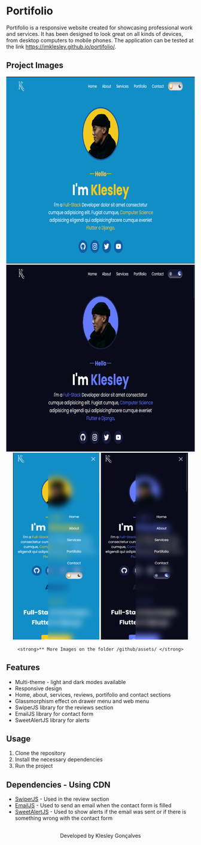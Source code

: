 ﻿# Portifolio

Portifolio is a responsive website created for showcasing professional work and services. It has been designed to look great on all kinds of devices, from desktop computers to mobile phones. The application can be tested at the link https://imklesley.github.io/portifolio/.


## Project Images
<div align="center">
    <span>
        <img src="./github/assets/resumed_desktop__light_version.png" height=500  />
        <img src="./github/assets/resumed_desktop__dark_version.png" height=500  />
    </span>
    <br>
    <span>
        <img src="./github/assets/mobile_light_opened_side_menu.png" height=500 />
        <img src="./github/assets/mobile_dark_opened_side_menu.png" height=500 />
    </span>
    
    <strong>** More Images on the folder /github/assets/ </strong>
    
</div>

## Features

* Multi-theme - light and dark modes available
* Responsive design
* Home, about, services, reviews, portifolio and contact sections
* Glassmorphism effect on drawer menu and web menu
* SwiperJS library for the reviews section
* EmailJS library for contact form
* SweetAlertJS library for alerts

## Usage

1. Clone the repository
2. Install the necessary dependencies
3. Run the project

## Dependencies - Using CDN

* [SwiperJS](https://swiperjs.com/) - Used in the review section
* [EmailJS](https://www.emailjs.com/) - Used to send an email when the contact form is filled
* [SweetAlertJS](https://sweetalert.js.org/) - Used to show alerts if the email was sent or if there is something wrong with the contact form


##

<p align="center">Developed by <span color="#007DFF" >Klesley Gonçalves</span></p>
